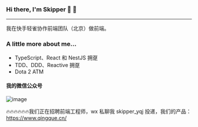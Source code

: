 ### Hi there, I'm Skipper 🐧 👋
------------------------------

我在快手轻雀协作前端团队（北京）做前端。

### A little more about me...
+ TypeScript、React 和 NestJS 拥趸
+ TDD、DDD、Reactive 拥趸
+ Dota 2 ATM

#### 我的微信公众号
![image](https://user-images.githubusercontent.com/1776278/112809351-81b79980-90ac-11eb-8c69-07eb8c141b13.png)

🔥🔥🔥🔥🔥🔥我们正在招聘前端工程师，wx 私聊我 skipper_yqj 投递，我们的产品：https://www.qingque.cn/
